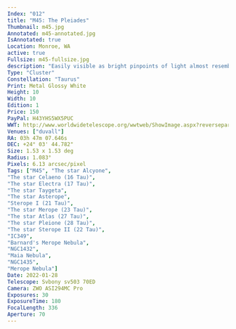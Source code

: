 ```yaml
---
Index: "012"
title: "M45: The Pleiades"
Thumbnail: m45.jpg
Annotated: m45-annotated.jpg
IsAnnotated: true
Location: Monroe, WA
active: true
Fullsize: m45-fullsize.jpg
description: "Easily visible as bright pinpoints of light almost resembling a tiny version of the Big Dipper, the Pleiades go by many names including the Seven Sisters. They are the closest Messier object and the most recognizable cluster visible to the unaided eye. With longer exposures, thin filaments of nebulosity that reflect the young stars' blue glow appear, each enveloping one of the major stars including Maia and Merope. This shot was processed from 30 3-minute exposures." 
Type: "Cluster"
Constellation: "Taurus"
Print: Metal Glossy White
Height: 10
Width: 10
Edition: 1
Price: 150
PayPal: H43YHS5WX5PUC
WWT: http://www.worldwidetelescope.org/wwtweb/ShowImage.aspx?reverseparity=False&scale=6.126246&name=m45.jpg&imageurl=https://nova.astrometry.net/image/13996391&credits=Astrometry.net+User+(All+Rights+Reserved)&creditsUrl=&ra=56.766903&dec=24.164237&x=449.7&y=509.9&rotation=171.64&thumb=https://nova.astrometry.net/image/13996395
Venues: ["duvall"]
RA: 03h 47m 07.646s
DEC: +24° 03' 44.782"
Size: 1.53 x 1.53 deg
Radius: 1.083°
Pixels: 6.13 arcsec/pixel
Tags: ["M45", "The star Alcyone",
"The star Celaeno (16 Tau)",
"The star Electra (17 Tau)",
"The star Taygeta",
"The star Asterope",
"Sterope I (21 Tau)",
"The star Merope (23 Tau)",
"The star Atlas (27 Tau)",
"The star Pleione (28 Tau)",
"The star Sterope II (22 Tau)",
"IC349",
"Barnard's Merope Nebula",
"NGC1432",
"Maia Nebula",
"NGC1435",
"Merope Nebula"]
Date: 2022-01-28
Telescope: Svbony sv503 70ED
Camera: ZWO ASI294MC Pro
Exposures: 30
ExposureTime: 180
FocalLength: 336
Aperture: 70
---
```

